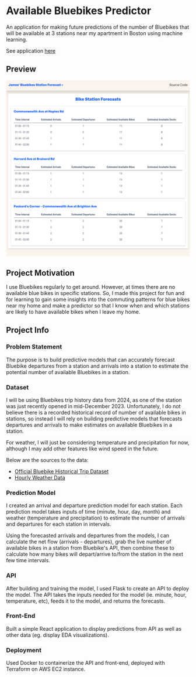 # Available Bluebikes Predictor

An application for making future predictions of the number of Bluebikes that will be available at 3 stations near my apartment in Boston using machine learning.

See application [here](https://bluebikepredictor.jyylab.com)

## Preview

![Preview](./assets/web-demo.png)

## Project Motivation

I use Bluebikes regularly to get around. However, at times there are no available blue bikes in specific stations. So, I made this project for fun and for learning to gain some insights into the commuting patterns for blue bikes near my home and make a predictor so that I know when and which stations are likely to have available bikes when I leave my home.

## Project Info

### Problem Statement

The purpose is to build predictive models that can accurately forecast Bluebike departures from a station and arrivals into a station to estimate the potential number of available Bluebikes in a station.

### Dataset

I will be using Bluebikes trip history data from 2024, as one of the station was just recently opened in mid-December 2023. Unfortunately, I do not believe there is a recorded historical record of number of available bikes in stations, so instead I will rely on building predictive models that forecasts departures and arrivals to make estimates on available Bluebikes in a station.

For weather, I will just be considering temperature and precipitation for now, although I may add other features like wind speed in the future.

Below are the sources to the data:

- [Official Bluebike Historical Trip Dataset](https://bluebikes.com/system-data)
- [Hourly Weather Data](https://open-meteo.com/en/docs/historical-weather-api#latitude=52.52&longitude=13.41&hourly=temperature_2m,precipitation&daily=&models=)

### Prediction Model

I created an arrival and departure prediction model for each station. Each prediction model takes inputs of time (minute, hour, day, month) and weather (temperature and precipitation) to estimate the number of arrivals and departures for each station in intervals.

Using the forecasted arrivals and departures from the models, I can calculate the net flow (arrivals - departures), grab the live number of available bikes in a station from Bluebike's API, then combine these to calculate how many bikes will depart/arrive to/from the station in the next few time intervals.

### API

After building and training the model, I used Flask to create an API to deploy the model. The API takes the inputs needed for the model (ie. minute, hour, temperature, etc), feeds it to the model, and returns the forecasts.

### Front-End

Built a simple React application to display predictions from API as well as other data (eg. display EDA visualizations).

### Deployment

Used Docker to containerize the API and front-end, deployed with Terraform on AWS EC2 instance.
